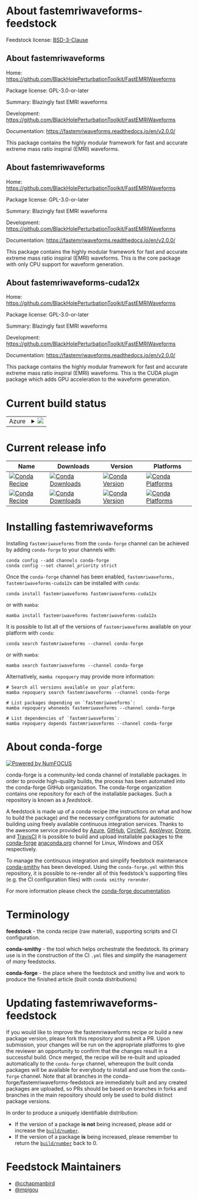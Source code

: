About fastemriwaveforms-feedstock
=================================

Feedstock license: [BSD-3-Clause](https://github.com/conda-forge/fastemriwaveforms-feedstock/blob/main/LICENSE.txt)


About fastemriwaveforms
-----------------------

Home: https://github.com/BlackHolePerturbationToolkit/FastEMRIWaveforms

Package license: GPL-3.0-or-later

Summary: Blazingly fast EMRI waveforms

Development: https://github.com/BlackHolePerturbationToolkit/FastEMRIWaveforms

Documentation: https://fastemriwaveforms.readthedocs.io/en/v2.0.0/

This package contains the highly modular framework for fast and accurate extreme mass ratio
inspiral (EMRI) waveforms.


About fastemriwaveforms
-----------------------

Home: https://github.com/BlackHolePerturbationToolkit/FastEMRIWaveforms

Package license: GPL-3.0-or-later

Summary: Blazingly fast EMRI waveforms

Development: https://github.com/BlackHolePerturbationToolkit/FastEMRIWaveforms

Documentation: https://fastemriwaveforms.readthedocs.io/en/v2.0.0/

This package contains the highly modular framework for fast and accurate extreme mass ratio
inspiral (EMRI) waveforms. This is the core package with only CPU support
for waveform generation.


About fastemriwaveforms-cuda12x
-------------------------------

Home: https://github.com/BlackHolePerturbationToolkit/FastEMRIWaveforms

Package license: GPL-3.0-or-later

Summary: Blazingly fast EMRI waveforms

Development: https://github.com/BlackHolePerturbationToolkit/FastEMRIWaveforms

Documentation: https://fastemriwaveforms.readthedocs.io/en/v2.0.0/

This package contains the highly modular framework for fast and accurate extreme mass ratio
inspiral (EMRI) waveforms. This is the CUDA plugin package which adds GPU acceleration
to the waveform generation.


Current build status
====================


<table>
    
  <tr>
    <td>Azure</td>
    <td>
      <details>
        <summary>
          <a href="https://dev.azure.com/conda-forge/feedstock-builds/_build/latest?definitionId=26153&branchName=main">
            <img src="https://dev.azure.com/conda-forge/feedstock-builds/_apis/build/status/fastemriwaveforms-feedstock?branchName=main">
          </a>
        </summary>
        <table>
          <thead><tr><th>Variant</th><th>Status</th></tr></thead>
          <tbody><tr>
              <td>linux_64_c_compiler_version13cxx_compiler_version13python3.10.____cpython</td>
              <td>
                <a href="https://dev.azure.com/conda-forge/feedstock-builds/_build/latest?definitionId=26153&branchName=main">
                  <img src="https://dev.azure.com/conda-forge/feedstock-builds/_apis/build/status/fastemriwaveforms-feedstock?branchName=main&jobName=linux&configuration=linux%20linux_64_c_compiler_version13cxx_compiler_version13python3.10.____cpython" alt="variant">
                </a>
              </td>
            </tr><tr>
              <td>linux_64_c_compiler_version13cxx_compiler_version13python3.11.____cpython</td>
              <td>
                <a href="https://dev.azure.com/conda-forge/feedstock-builds/_build/latest?definitionId=26153&branchName=main">
                  <img src="https://dev.azure.com/conda-forge/feedstock-builds/_apis/build/status/fastemriwaveforms-feedstock?branchName=main&jobName=linux&configuration=linux%20linux_64_c_compiler_version13cxx_compiler_version13python3.11.____cpython" alt="variant">
                </a>
              </td>
            </tr><tr>
              <td>linux_64_c_compiler_version13cxx_compiler_version13python3.12.____cpython</td>
              <td>
                <a href="https://dev.azure.com/conda-forge/feedstock-builds/_build/latest?definitionId=26153&branchName=main">
                  <img src="https://dev.azure.com/conda-forge/feedstock-builds/_apis/build/status/fastemriwaveforms-feedstock?branchName=main&jobName=linux&configuration=linux%20linux_64_c_compiler_version13cxx_compiler_version13python3.12.____cpython" alt="variant">
                </a>
              </td>
            </tr><tr>
              <td>linux_64_c_compiler_version14cxx_compiler_version14python3.10.____cpython</td>
              <td>
                <a href="https://dev.azure.com/conda-forge/feedstock-builds/_build/latest?definitionId=26153&branchName=main">
                  <img src="https://dev.azure.com/conda-forge/feedstock-builds/_apis/build/status/fastemriwaveforms-feedstock?branchName=main&jobName=linux&configuration=linux%20linux_64_c_compiler_version14cxx_compiler_version14python3.10.____cpython" alt="variant">
                </a>
              </td>
            </tr><tr>
              <td>linux_64_c_compiler_version14cxx_compiler_version14python3.11.____cpython</td>
              <td>
                <a href="https://dev.azure.com/conda-forge/feedstock-builds/_build/latest?definitionId=26153&branchName=main">
                  <img src="https://dev.azure.com/conda-forge/feedstock-builds/_apis/build/status/fastemriwaveforms-feedstock?branchName=main&jobName=linux&configuration=linux%20linux_64_c_compiler_version14cxx_compiler_version14python3.11.____cpython" alt="variant">
                </a>
              </td>
            </tr><tr>
              <td>linux_64_c_compiler_version14cxx_compiler_version14python3.12.____cpython</td>
              <td>
                <a href="https://dev.azure.com/conda-forge/feedstock-builds/_build/latest?definitionId=26153&branchName=main">
                  <img src="https://dev.azure.com/conda-forge/feedstock-builds/_apis/build/status/fastemriwaveforms-feedstock?branchName=main&jobName=linux&configuration=linux%20linux_64_c_compiler_version14cxx_compiler_version14python3.12.____cpython" alt="variant">
                </a>
              </td>
            </tr><tr>
              <td>linux_aarch64_c_compiler_version13cxx_compiler_version13python3.10.____cpython</td>
              <td>
                <a href="https://dev.azure.com/conda-forge/feedstock-builds/_build/latest?definitionId=26153&branchName=main">
                  <img src="https://dev.azure.com/conda-forge/feedstock-builds/_apis/build/status/fastemriwaveforms-feedstock?branchName=main&jobName=linux&configuration=linux%20linux_aarch64_c_compiler_version13cxx_compiler_version13python3.10.____cpython" alt="variant">
                </a>
              </td>
            </tr><tr>
              <td>linux_aarch64_c_compiler_version13cxx_compiler_version13python3.11.____cpython</td>
              <td>
                <a href="https://dev.azure.com/conda-forge/feedstock-builds/_build/latest?definitionId=26153&branchName=main">
                  <img src="https://dev.azure.com/conda-forge/feedstock-builds/_apis/build/status/fastemriwaveforms-feedstock?branchName=main&jobName=linux&configuration=linux%20linux_aarch64_c_compiler_version13cxx_compiler_version13python3.11.____cpython" alt="variant">
                </a>
              </td>
            </tr><tr>
              <td>linux_aarch64_c_compiler_version13cxx_compiler_version13python3.12.____cpython</td>
              <td>
                <a href="https://dev.azure.com/conda-forge/feedstock-builds/_build/latest?definitionId=26153&branchName=main">
                  <img src="https://dev.azure.com/conda-forge/feedstock-builds/_apis/build/status/fastemriwaveforms-feedstock?branchName=main&jobName=linux&configuration=linux%20linux_aarch64_c_compiler_version13cxx_compiler_version13python3.12.____cpython" alt="variant">
                </a>
              </td>
            </tr><tr>
              <td>linux_aarch64_c_compiler_version14cxx_compiler_version14python3.10.____cpython</td>
              <td>
                <a href="https://dev.azure.com/conda-forge/feedstock-builds/_build/latest?definitionId=26153&branchName=main">
                  <img src="https://dev.azure.com/conda-forge/feedstock-builds/_apis/build/status/fastemriwaveforms-feedstock?branchName=main&jobName=linux&configuration=linux%20linux_aarch64_c_compiler_version14cxx_compiler_version14python3.10.____cpython" alt="variant">
                </a>
              </td>
            </tr><tr>
              <td>linux_aarch64_c_compiler_version14cxx_compiler_version14python3.11.____cpython</td>
              <td>
                <a href="https://dev.azure.com/conda-forge/feedstock-builds/_build/latest?definitionId=26153&branchName=main">
                  <img src="https://dev.azure.com/conda-forge/feedstock-builds/_apis/build/status/fastemriwaveforms-feedstock?branchName=main&jobName=linux&configuration=linux%20linux_aarch64_c_compiler_version14cxx_compiler_version14python3.11.____cpython" alt="variant">
                </a>
              </td>
            </tr><tr>
              <td>linux_aarch64_c_compiler_version14cxx_compiler_version14python3.12.____cpython</td>
              <td>
                <a href="https://dev.azure.com/conda-forge/feedstock-builds/_build/latest?definitionId=26153&branchName=main">
                  <img src="https://dev.azure.com/conda-forge/feedstock-builds/_apis/build/status/fastemriwaveforms-feedstock?branchName=main&jobName=linux&configuration=linux%20linux_aarch64_c_compiler_version14cxx_compiler_version14python3.12.____cpython" alt="variant">
                </a>
              </td>
            </tr><tr>
              <td>linux_ppc64le_c_compiler_version12cxx_compiler_version12python3.10.____cpython</td>
              <td>
                <a href="https://dev.azure.com/conda-forge/feedstock-builds/_build/latest?definitionId=26153&branchName=main">
                  <img src="https://dev.azure.com/conda-forge/feedstock-builds/_apis/build/status/fastemriwaveforms-feedstock?branchName=main&jobName=linux&configuration=linux%20linux_ppc64le_c_compiler_version12cxx_compiler_version12python3.10.____cpython" alt="variant">
                </a>
              </td>
            </tr><tr>
              <td>linux_ppc64le_c_compiler_version12cxx_compiler_version12python3.11.____cpython</td>
              <td>
                <a href="https://dev.azure.com/conda-forge/feedstock-builds/_build/latest?definitionId=26153&branchName=main">
                  <img src="https://dev.azure.com/conda-forge/feedstock-builds/_apis/build/status/fastemriwaveforms-feedstock?branchName=main&jobName=linux&configuration=linux%20linux_ppc64le_c_compiler_version12cxx_compiler_version12python3.11.____cpython" alt="variant">
                </a>
              </td>
            </tr><tr>
              <td>linux_ppc64le_c_compiler_version12cxx_compiler_version12python3.12.____cpython</td>
              <td>
                <a href="https://dev.azure.com/conda-forge/feedstock-builds/_build/latest?definitionId=26153&branchName=main">
                  <img src="https://dev.azure.com/conda-forge/feedstock-builds/_apis/build/status/fastemriwaveforms-feedstock?branchName=main&jobName=linux&configuration=linux%20linux_ppc64le_c_compiler_version12cxx_compiler_version12python3.12.____cpython" alt="variant">
                </a>
              </td>
            </tr><tr>
              <td>linux_ppc64le_c_compiler_version14cxx_compiler_version14python3.10.____cpython</td>
              <td>
                <a href="https://dev.azure.com/conda-forge/feedstock-builds/_build/latest?definitionId=26153&branchName=main">
                  <img src="https://dev.azure.com/conda-forge/feedstock-builds/_apis/build/status/fastemriwaveforms-feedstock?branchName=main&jobName=linux&configuration=linux%20linux_ppc64le_c_compiler_version14cxx_compiler_version14python3.10.____cpython" alt="variant">
                </a>
              </td>
            </tr><tr>
              <td>linux_ppc64le_c_compiler_version14cxx_compiler_version14python3.11.____cpython</td>
              <td>
                <a href="https://dev.azure.com/conda-forge/feedstock-builds/_build/latest?definitionId=26153&branchName=main">
                  <img src="https://dev.azure.com/conda-forge/feedstock-builds/_apis/build/status/fastemriwaveforms-feedstock?branchName=main&jobName=linux&configuration=linux%20linux_ppc64le_c_compiler_version14cxx_compiler_version14python3.11.____cpython" alt="variant">
                </a>
              </td>
            </tr><tr>
              <td>linux_ppc64le_c_compiler_version14cxx_compiler_version14python3.12.____cpython</td>
              <td>
                <a href="https://dev.azure.com/conda-forge/feedstock-builds/_build/latest?definitionId=26153&branchName=main">
                  <img src="https://dev.azure.com/conda-forge/feedstock-builds/_apis/build/status/fastemriwaveforms-feedstock?branchName=main&jobName=linux&configuration=linux%20linux_ppc64le_c_compiler_version14cxx_compiler_version14python3.12.____cpython" alt="variant">
                </a>
              </td>
            </tr><tr>
              <td>osx_64_python3.10.____cpython</td>
              <td>
                <a href="https://dev.azure.com/conda-forge/feedstock-builds/_build/latest?definitionId=26153&branchName=main">
                  <img src="https://dev.azure.com/conda-forge/feedstock-builds/_apis/build/status/fastemriwaveforms-feedstock?branchName=main&jobName=osx&configuration=osx%20osx_64_python3.10.____cpython" alt="variant">
                </a>
              </td>
            </tr><tr>
              <td>osx_64_python3.11.____cpython</td>
              <td>
                <a href="https://dev.azure.com/conda-forge/feedstock-builds/_build/latest?definitionId=26153&branchName=main">
                  <img src="https://dev.azure.com/conda-forge/feedstock-builds/_apis/build/status/fastemriwaveforms-feedstock?branchName=main&jobName=osx&configuration=osx%20osx_64_python3.11.____cpython" alt="variant">
                </a>
              </td>
            </tr><tr>
              <td>osx_64_python3.12.____cpython</td>
              <td>
                <a href="https://dev.azure.com/conda-forge/feedstock-builds/_build/latest?definitionId=26153&branchName=main">
                  <img src="https://dev.azure.com/conda-forge/feedstock-builds/_apis/build/status/fastemriwaveforms-feedstock?branchName=main&jobName=osx&configuration=osx%20osx_64_python3.12.____cpython" alt="variant">
                </a>
              </td>
            </tr><tr>
              <td>osx_arm64_python3.10.____cpython</td>
              <td>
                <a href="https://dev.azure.com/conda-forge/feedstock-builds/_build/latest?definitionId=26153&branchName=main">
                  <img src="https://dev.azure.com/conda-forge/feedstock-builds/_apis/build/status/fastemriwaveforms-feedstock?branchName=main&jobName=osx&configuration=osx%20osx_arm64_python3.10.____cpython" alt="variant">
                </a>
              </td>
            </tr><tr>
              <td>osx_arm64_python3.11.____cpython</td>
              <td>
                <a href="https://dev.azure.com/conda-forge/feedstock-builds/_build/latest?definitionId=26153&branchName=main">
                  <img src="https://dev.azure.com/conda-forge/feedstock-builds/_apis/build/status/fastemriwaveforms-feedstock?branchName=main&jobName=osx&configuration=osx%20osx_arm64_python3.11.____cpython" alt="variant">
                </a>
              </td>
            </tr><tr>
              <td>osx_arm64_python3.12.____cpython</td>
              <td>
                <a href="https://dev.azure.com/conda-forge/feedstock-builds/_build/latest?definitionId=26153&branchName=main">
                  <img src="https://dev.azure.com/conda-forge/feedstock-builds/_apis/build/status/fastemriwaveforms-feedstock?branchName=main&jobName=osx&configuration=osx%20osx_arm64_python3.12.____cpython" alt="variant">
                </a>
              </td>
            </tr><tr>
              <td>win_64_python3.10.____cpython</td>
              <td>
                <a href="https://dev.azure.com/conda-forge/feedstock-builds/_build/latest?definitionId=26153&branchName=main">
                  <img src="https://dev.azure.com/conda-forge/feedstock-builds/_apis/build/status/fastemriwaveforms-feedstock?branchName=main&jobName=win&configuration=win%20win_64_python3.10.____cpython" alt="variant">
                </a>
              </td>
            </tr><tr>
              <td>win_64_python3.11.____cpython</td>
              <td>
                <a href="https://dev.azure.com/conda-forge/feedstock-builds/_build/latest?definitionId=26153&branchName=main">
                  <img src="https://dev.azure.com/conda-forge/feedstock-builds/_apis/build/status/fastemriwaveforms-feedstock?branchName=main&jobName=win&configuration=win%20win_64_python3.11.____cpython" alt="variant">
                </a>
              </td>
            </tr><tr>
              <td>win_64_python3.12.____cpython</td>
              <td>
                <a href="https://dev.azure.com/conda-forge/feedstock-builds/_build/latest?definitionId=26153&branchName=main">
                  <img src="https://dev.azure.com/conda-forge/feedstock-builds/_apis/build/status/fastemriwaveforms-feedstock?branchName=main&jobName=win&configuration=win%20win_64_python3.12.____cpython" alt="variant">
                </a>
              </td>
            </tr>
          </tbody>
        </table>
      </details>
    </td>
  </tr>
</table>

Current release info
====================

| Name | Downloads | Version | Platforms |
| --- | --- | --- | --- |
| [![Conda Recipe](https://img.shields.io/badge/recipe-fastemriwaveforms-green.svg)](https://anaconda.org/conda-forge/fastemriwaveforms) | [![Conda Downloads](https://img.shields.io/conda/dn/conda-forge/fastemriwaveforms.svg)](https://anaconda.org/conda-forge/fastemriwaveforms) | [![Conda Version](https://img.shields.io/conda/vn/conda-forge/fastemriwaveforms.svg)](https://anaconda.org/conda-forge/fastemriwaveforms) | [![Conda Platforms](https://img.shields.io/conda/pn/conda-forge/fastemriwaveforms.svg)](https://anaconda.org/conda-forge/fastemriwaveforms) |
| [![Conda Recipe](https://img.shields.io/badge/recipe-fastemriwaveforms--cuda12x-green.svg)](https://anaconda.org/conda-forge/fastemriwaveforms-cuda12x) | [![Conda Downloads](https://img.shields.io/conda/dn/conda-forge/fastemriwaveforms-cuda12x.svg)](https://anaconda.org/conda-forge/fastemriwaveforms-cuda12x) | [![Conda Version](https://img.shields.io/conda/vn/conda-forge/fastemriwaveforms-cuda12x.svg)](https://anaconda.org/conda-forge/fastemriwaveforms-cuda12x) | [![Conda Platforms](https://img.shields.io/conda/pn/conda-forge/fastemriwaveforms-cuda12x.svg)](https://anaconda.org/conda-forge/fastemriwaveforms-cuda12x) |

Installing fastemriwaveforms
============================

Installing `fastemriwaveforms` from the `conda-forge` channel can be achieved by adding `conda-forge` to your channels with:

```
conda config --add channels conda-forge
conda config --set channel_priority strict
```

Once the `conda-forge` channel has been enabled, `fastemriwaveforms, fastemriwaveforms-cuda12x` can be installed with `conda`:

```
conda install fastemriwaveforms fastemriwaveforms-cuda12x
```

or with `mamba`:

```
mamba install fastemriwaveforms fastemriwaveforms-cuda12x
```

It is possible to list all of the versions of `fastemriwaveforms` available on your platform with `conda`:

```
conda search fastemriwaveforms --channel conda-forge
```

or with `mamba`:

```
mamba search fastemriwaveforms --channel conda-forge
```

Alternatively, `mamba repoquery` may provide more information:

```
# Search all versions available on your platform:
mamba repoquery search fastemriwaveforms --channel conda-forge

# List packages depending on `fastemriwaveforms`:
mamba repoquery whoneeds fastemriwaveforms --channel conda-forge

# List dependencies of `fastemriwaveforms`:
mamba repoquery depends fastemriwaveforms --channel conda-forge
```


About conda-forge
=================

[![Powered by
NumFOCUS](https://img.shields.io/badge/powered%20by-NumFOCUS-orange.svg?style=flat&colorA=E1523D&colorB=007D8A)](https://numfocus.org)

conda-forge is a community-led conda channel of installable packages.
In order to provide high-quality builds, the process has been automated into the
conda-forge GitHub organization. The conda-forge organization contains one repository
for each of the installable packages. Such a repository is known as a *feedstock*.

A feedstock is made up of a conda recipe (the instructions on what and how to build
the package) and the necessary configurations for automatic building using freely
available continuous integration services. Thanks to the awesome service provided by
[Azure](https://azure.microsoft.com/en-us/services/devops/), [GitHub](https://github.com/),
[CircleCI](https://circleci.com/), [AppVeyor](https://www.appveyor.com/),
[Drone](https://cloud.drone.io/welcome), and [TravisCI](https://travis-ci.com/)
it is possible to build and upload installable packages to the
[conda-forge](https://anaconda.org/conda-forge) [anaconda.org](https://anaconda.org/)
channel for Linux, Windows and OSX respectively.

To manage the continuous integration and simplify feedstock maintenance
[conda-smithy](https://github.com/conda-forge/conda-smithy) has been developed.
Using the ``conda-forge.yml`` within this repository, it is possible to re-render all of
this feedstock's supporting files (e.g. the CI configuration files) with ``conda smithy rerender``.

For more information please check the [conda-forge documentation](https://conda-forge.org/docs/).

Terminology
===========

**feedstock** - the conda recipe (raw material), supporting scripts and CI configuration.

**conda-smithy** - the tool which helps orchestrate the feedstock.
                   Its primary use is in the construction of the CI ``.yml`` files
                   and simplify the management of *many* feedstocks.

**conda-forge** - the place where the feedstock and smithy live and work to
                  produce the finished article (built conda distributions)


Updating fastemriwaveforms-feedstock
====================================

If you would like to improve the fastemriwaveforms recipe or build a new
package version, please fork this repository and submit a PR. Upon submission,
your changes will be run on the appropriate platforms to give the reviewer an
opportunity to confirm that the changes result in a successful build. Once
merged, the recipe will be re-built and uploaded automatically to the
`conda-forge` channel, whereupon the built conda packages will be available for
everybody to install and use from the `conda-forge` channel.
Note that all branches in the conda-forge/fastemriwaveforms-feedstock are
immediately built and any created packages are uploaded, so PRs should be based
on branches in forks and branches in the main repository should only be used to
build distinct package versions.

In order to produce a uniquely identifiable distribution:
 * If the version of a package **is not** being increased, please add or increase
   the [``build/number``](https://docs.conda.io/projects/conda-build/en/latest/resources/define-metadata.html#build-number-and-string).
 * If the version of a package **is** being increased, please remember to return
   the [``build/number``](https://docs.conda.io/projects/conda-build/en/latest/resources/define-metadata.html#build-number-and-string)
   back to 0.

Feedstock Maintainers
=====================

* [@cchapmanbird](https://github.com/cchapmanbird/)
* [@mpigou](https://github.com/mpigou/)

